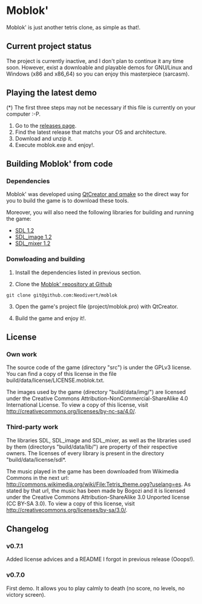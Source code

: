 # Moblok'
Moblok' is just another tetris clone, as simple as that!.

## Current project status
The project is currently inactive, and I don't plan to continue it any time soon. However, exist a downloable and playable demos for GNU/Linux and Windows (x86 and x86_64) so you can enjoy this masterpiece (sarcasm).

## Playing the latest demo

(*) The first three steps may not be necessary if this file is currently on your computer :-P.

1. Go to the [releases page](https://github.com/Neodivert/moblok/releases).
2. Find the latest release that matchs your OS and architecture.
3. Download and unzip it.
4. Execute moblok.exe and enjoy!.

## Building Moblok' from code

### Dependencies

Moblok' was developed using [QtCreator and qmake](http://qt-project.org/) so the direct way for you to build the game is to download these tools.

Moreover, you will also need the following libraries for building and running the game:
- [SDL 1.2](http://www.libsdl.org/)
- [SDL_image 1.2](http://www.libsdl.org/projects/SDL_image/release-1.2.html)
- [SDL_mixer 1.2](http://www.libsdl.org/projects/SDL_mixer/release-1.2.html)

### Donwloading and building

1. Install the dependencies listed in previous section.

2. Clone the [Moblok' repository at Github](https://github.com/Neodivert/moblok/)
```
git clone git@github.com:Neodivert/moblok 
```

3. Open the game's project file (project/moblok.pro) with QtCreator.

4. Build the game and enjoy it!.

## License

### Own work

The source code of the game (directory "src") is under the GPLv3 license. You can find a copy of this license in the file build/data/license/LICENSE.moblok.txt.

The images used by the game (directory "build/data/img/") are licensed under the Creative Commons Attribution-NonCommercial-ShareAlike 4.0 International License. To view a copy of this license, visit http://creativecommons.org/licenses/by-nc-sa/4.0/.

### Third-party work

The libraries SDL, SDL_image and SDL_mixer, as well as the libraries used by them (directorys "build/data/lib/") are property of their respective owners. The licenses of every library is present in the directory "build/data/license/sdl*.

The music played in the game has been downloaded from Wikimedia Commons in the next url: http://commons.wikimedia.org/wiki/File:Tetris_theme.ogg?uselang=es. As stated by that url, the music has been made by Bogozi and it is licensed under the Creative Commons Attribution-ShareAlike 3.0 Unported license (CC BY-SA 3.0). To view a copy of this license, visit http://creativecommons.org/licenses/by-sa/3.0/.

## Changelog

### v0.7.1
Added license advices and a README I forgot in previous release (Ooops!).

### v0.7.0
First demo. It allows you to play calmly to death (no score, no levels, no victory screen).
